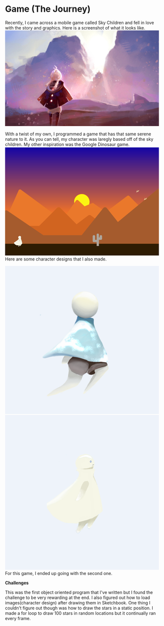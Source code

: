 
# Game (The Journey) 

Recently, I came across a mobile game called Sky Children and fell in love with the story and graphics. Here is a screenshot of what it looks like.   
![sky Children](/July15/sky.png)

With a twist of my own, I programmed a game that has that same serene nature to it. As you can tell, my character was laregly based off of the sky children. My other inspiration was the Google Dinosaur game. 
![My Game](/July15/game.png)
Here are some character designs that I also made.

![image](/July15/character1.png)![image](/July15/character2.png)
For this game, I ended up going with the second one. 


**Challenges**

This was the first object oriented program that I've written but I found the challenge to be very rewarding at the end. I also figured out how to load images(character design) after drawing them in Sketchbook. One thing I couldn't figure out though was how to draw the stars in a static position. I made a for loop to draw 100 stars in random locations but it continually ran every frame. 
